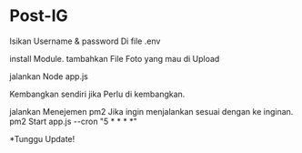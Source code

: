 # Post-IG


Isikan Username & password Di file .env

install Module.
tambahkan File Foto yang mau di Upload


jalankan Node app.js

Kembangkan sendiri jika Perlu di kembangkan.

jalankan Menejemen pm2 Jika ingin menjalankan sesuai dengan ke inginan.
pm2 Start app.js --cron "5 * * * *"

*Tunggu Update!
